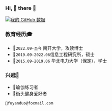 ### Hi, 🌝 there 👋

<!--
**freedomFu/freedomFu** is a ✨ _special_ ✨ repository because its `README.md` (this file) appears on your GitHub profile.

Here are some ideas to get you started:

- 🔭 I’m currently working on ...
- 🌱 I’m currently learning ...
- 👯 I’m looking to collaborate on ...
- 🤔 I’m looking for help with ...
- 💬 Ask me about ...
- 📫 How to reach me: ...
- 😄 Pronouns: ...
- ⚡ Fun fact: ...
-->

[![我的 GitHub 数据](https://github-readme-stats.vercel.app/api?username=freedomFu)]()

### 教育经历🎓

- 🧗`2022.09-至今` 南开大学，攻读博士
- 🏃`2019.09-2022.06`信息工程研究所，硕士
- 🚶`2015.09-2019.06` 华北电力大学（保定），学士

### 兴趣🐸

- 🧘瑜伽练习者
- 🤸街头健身爱好者

`📮fuyanduo@foxmail.com`
